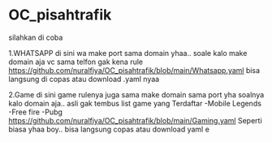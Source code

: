 # OC_pisahtrafik
silahkan di coba
 
 1.WHATSAPP
  di sini wa make port sama domain yhaa.. soale kalo make domain aja vc sama telfon gak kena rule
 https://github.com/nuralfiya/OC_pisahtrafik/blob/main/Whatsapp.yaml
 bisa langsung di copas atau download .yaml nyaa
  
  2.Game
di sini game rulenya juga sama make domain sama port yha soalnya kalo domain aja.. asli gak tembus
list game yang Terdaftar
-Mobile Legends
-Free fire
-Pubg
https://github.com/nuralfiya/OC_pisahtrafik/blob/main/Gaming.yaml
Seperti biasa yhaa boy.. bisa langsung copas atau download yaml e
